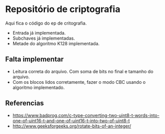 # Repositório de criptografia

Aqui fica o código do ep de critografia.

- Entrada já implementada.
- Subchaves já implementadas.
- Metade do algoritmo K128 implementada.

## Falta implementar
- Leitura correta do arquivo. Com soma de bits no final e tamanho do arquivo.
- Com os blocos lidos corretamente, fazer o modo CBC usando o algoritmo implementado.

## Referencias
- https://www.badprog.com/c-type-converting-two-uint8-t-words-into-one-of-uint16-t-and-one-of-uint16-t-into-two-of-uint8-t
- http://www.geeksforgeeks.org/rotate-bits-of-an-integer/
